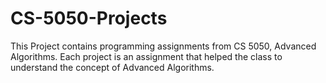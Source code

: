 # CS-5050-Projects
This Project contains programming assignments from CS 5050, Advanced Algorithms. 
Each project is an assignment that helped the class to understand the concept of Advanced Algorithms.
